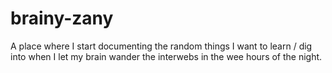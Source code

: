 # brainy-zany
A place where I start documenting the random things I want to learn / dig into when I let my brain wander the interwebs in the wee hours of the night.
